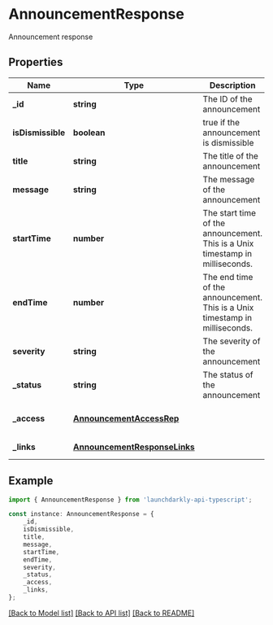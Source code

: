# AnnouncementResponse

Announcement response

## Properties

Name | Type | Description | Notes
------------ | ------------- | ------------- | -------------
**_id** | **string** | The ID of the announcement | [default to undefined]
**isDismissible** | **boolean** | true if the announcement is dismissible | [default to undefined]
**title** | **string** | The title of the announcement | [default to undefined]
**message** | **string** | The message of the announcement | [default to undefined]
**startTime** | **number** | The start time of the announcement. This is a Unix timestamp in milliseconds. | [default to undefined]
**endTime** | **number** | The end time of the announcement. This is a Unix timestamp in milliseconds. | [optional] [default to undefined]
**severity** | **string** | The severity of the announcement | [default to undefined]
**_status** | **string** | The status of the announcement | [default to undefined]
**_access** | [**AnnouncementAccessRep**](AnnouncementAccessRep.md) |  | [optional] [default to undefined]
**_links** | [**AnnouncementResponseLinks**](AnnouncementResponseLinks.md) |  | [default to undefined]

## Example

```typescript
import { AnnouncementResponse } from 'launchdarkly-api-typescript';

const instance: AnnouncementResponse = {
    _id,
    isDismissible,
    title,
    message,
    startTime,
    endTime,
    severity,
    _status,
    _access,
    _links,
};
```

[[Back to Model list]](../README.md#documentation-for-models) [[Back to API list]](../README.md#documentation-for-api-endpoints) [[Back to README]](../README.md)

